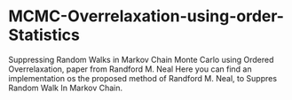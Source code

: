 # MCMC-Overrelaxation-using-order-Statistics
Suppressing Random Walks in Markov Chain Monte Carlo using Ordered Overrelaxation, paper from Randford M. Neal
Here you can find an implementation os the proposed method of Randford M. Neal, to Suppres Random Walk In Markov Chain.

